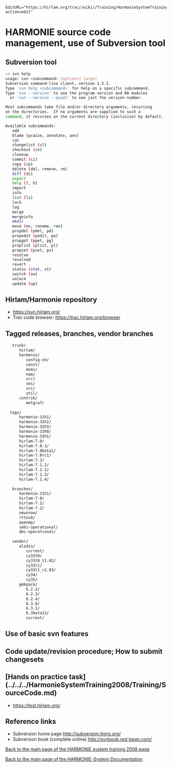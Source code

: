 ```@meta
EditURL="https://hirlam.org/trac//wiki//Training/HarmonieSystemTraining2008/Lecture/SourceCode?action=edit"
```

# HARMONIE source code management, use of Subversion tool

## Subversion tool

```bash
~> svn help
usage: svn <subcommand> [options] [args]
Subversion command-line client, version 1.5.2.
Type 'svn help <subcommand>' for help on a specific subcommand.
Type 'svn --version' to see the program version and RA modules
  or 'svn --version --quiet' to see just the version number.

Most subcommands take file and/or directory arguments, recursing
on the directories.  If no arguments are supplied to such a
command, it recurses on the current directory (inclusive) by default.

Available subcommands:
   add
   blame (praise, annotate, ann)
   cat
   changelist (cl)
   checkout (co)
   cleanup
   commit (ci)
   copy (cp)
   delete (del, remove, rm)
   diff (di)
   export
   help (?, h)
   import
   info
   list (ls)
   lock
   log
   merge
   mergeinfo
   mkdir
   move (mv, rename, ren)
   propdel (pdel, pd)
   propedit (pedit, pe)
   propget (pget, pg)
   proplist (plist, pl)
   propset (pset, ps)
   resolve
   resolved
   revert
   status (stat, st)
   switch (sw)
   unlock
   update (up)
```
## Hirlam/Harmonie repository
 * https://svn.hirlam.org/
 * Trac code browser: https://trac.hirlam.org/browser
## Tagged releases, branches, vendor branches
```bash
   trunk/
      hirlam/
      harmonie/
         config-sh/
         const/
         msms/
         nam/
         scr/
         sms/
         src/
         util/
      contrib/
         metgraf/
 
  tags/
      harmonie-31h1/
      harmonie-32h2/
      harmonie-32h3/
      harmonie-33h0/
      harmonie-33h1/
      hirlam-7.0/
      hirlam-7.0.1/
      hirlam-7.0beta1/
      hirlam-7.0rc1/
      hirlam-7.1/
      hirlam-7.1.1/
      hirlam-7.1.2/
      hirlam-7.1.3/
      hirlam-7.1.4/
  
   branches/
      harmonie-31h1/
      hirlam-7.0/
      hirlam-7.1/
      hirlam-7.2/
      newsnow/
      rttov8/
      openmp/
      smhi-operational/
      dmi-operational/
  
   vendor/
      aladin/
         current/
         cy33t0/
         cy33t0_t1.02/
         cy33t1/
         cy33t1_r2.03/
         cy34/
         cy35/
      gmkpack/
         6.2.2/
         6.2.3/
         6.2.4/
         6.3.0/
         6.3.1/
         6.3beta13/
         current/
```

## Use of basic svn features
## Code update/revision procedure; How to submit changesets
## [Hands on practice task] (../../../HarmonieSystemTraining2008/Training/SourceCode.md)
 * https://test.hirlam.org/
## Reference links
 * Subversion home page http://subversion.tigris.org/
 * Subversion book (complete online) http://svnbook.red-bean.com/

[ Back to the main page of the HARMONIE system training 2008 page](https://hirlam.org/trac/wiki/HarmonieSystemTraining2008)

[Back to the main page of the HARMONIE-System Documentation](https://hirlam.org/trac/wiki/HarmonieSystemDocumentation)